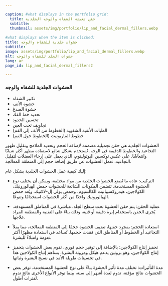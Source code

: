 ```yaml
---

caption: #what displays in the portfolio grid:
  title: حقن تعبئة الشفاه والوجه الجلدية
  subtitle: 
  thumbnail: assets/img/portfolio/lip_and_facial_dermal_fillers.webp
  
#what displays when the item is clicked:
title: حشوات جلدية للشفاه والوجه
subtitle: 
image: assets/img/portfolio/lip_and_facial_dermal_fillers.webp
alt: حشوات الجلد للشفاه والوجه
lang: ar
page_id: lip_and_facial_dermal_fillers2

---
```

### الحشوات الجلدية للشفاه والوجه
- تكبير الشفاه
- حشوة الأنف
- حشوة الصدغ
- تحديد خط الفك
- تحسين الخدود
- تجاويف تحت العين
- الطيات الأنفية الشفوية (الخطوط من الأنف إلى الفم)
- خطوط الماريونيت (الخطوط حول الفم)

الحشوات الجلدية هي حقن تجميلية مصممة لإضافة الحجم وتحديد الملامح وتقليل ظهور التجاعيد والخطوط الدقيقة في الوجه. تُستخدم بشكل شائع لاستعادة مظهر أكثر شبابًا وانتعاشًا. على عكس توكسين البوتولينوم، الذي يعمل على إرخاء العضلات لتقليل التجاعيد، تعمل الحشوات عن طريق إضافة حجم إلى المنطقة المعالجة.

إليك كيفية عمل الحشوات الجلدية بشكل عام:
- التركيب:
  عادة ما تُصنع الحشوات الجلدية من مواد مختلفة، ويمكن أن يختلف نوع الحشوة المستخدمة. تتضمن المكونات الشائعة للحشوات حمض الهيالورونيك، الكولاجين، هيدروكسيباتيت الكالسيوم، وحمض بولي إل-لاكتيك. ويُعد حمض الهيالورونيك واحدًا من أكثر الحشوات استخدامًا وتنوعًا.

- عملية الحقن:
  يتم حقن الحشوة تحت سطح الجلد، مباشرة في المناطق المستهدفة. يُجرى الحقن باستخدام إبرة دقيقة أو قنية، وذلك بناءً على التقنية والمنطقة المراد علاجها.

- استعادة الحجم:
  بمجرد حقنها، تضيف الحشوة حجمًا إلى المنطقة المعالجة، مما يملأ التجاعيد أو الخطوط أو المناطق التي فقدت حجمها. تُساعد في استعادة مظهرًا أكثر نعومة وامتلاءً للبشرة.

- تحفيز إنتاج الكولاجين:
  بالإضافة إلى توفير حجم فوري، تقوم بعض الحشوات بتحفيز إنتاج الكولاجين، وهو بروتين يدعم هيكل ومرونة البشرة. يساهم إنتاج الكولاجين هذا في تحسينات طويلة الأمد في نسيج البشرة وثباتها.

- مدة التأثيرات:
  تختلف مدة تأثير الحشوة بناءً على نوع الحشوة المستخدمة. توفر بعض الحشوات نتائج مؤقتة، تدوم لعدة أشهر إلى سنة، بينما توفر الأنواع الأخرى نتائج تدوم لفترات أطول.